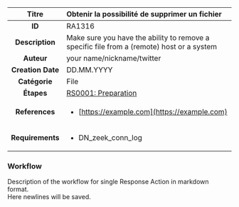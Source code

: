| Titre                       | Obtenir la possibilité de supprimer un fichier         |
|:---------------------------:|:--------------------|
| **ID**                      | RA1316            |
| **Description**             | Make sure you have the ability to remove a specific file from a (remote) host or a system   |
| **Auteur**                  | your name/nickname/twitter        |
| **Creation Date**           | DD.MM.YYYY |
| **Catégorie**                | File      |
| **Étapes**                   |[RS0001: Preparation](../Response_Stages/RS0001.md)| 
| **References** |<ul><li>[https://example.com](https://example.com)</li></ul>|
| **Requirements** |<ul><li>DN_zeek_conn_log</li></ul>|

### Workflow

Description of the workflow for single Response Action in markdown format.  
Here newlines will be saved.

